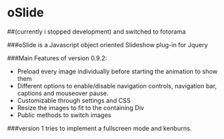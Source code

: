 # oSlide
##(currently i stopped development) and switched to fotorama

###oSlide is a Javascript object oriented Slideshow plug-in for Jquery

###Main Features of version 0.9.2:

- Preload every image individually before starting the animation to show them
- Different options to enable/disable navigation controls, navigation bar, captions and mouseover pause.
- Customizable through settings and CSS
- Resize the images to fit to the containing Div
- Public methods to switch images


###version 1 tries to implement a fullscreen mode and kenburns.




